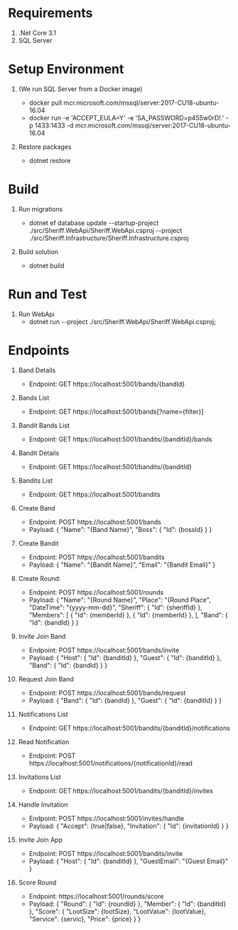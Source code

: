 # Requirements

1. .Net Core 3.1
2. SQL Server

# Setup Environment

1. (We run SQL Server from a Docker image)
    - docker pull mcr.microsoft.com/mssql/server:2017-CU18-ubuntu-16.04
    - docker run -e 'ACCEPT_EULA=Y' -e 'SA_PASSWORD=p455w0rD!.' -p 1433:1433 -d mcr.microsoft.com/mssql/server:2017-CU18-ubuntu-16.04

2. Restore packages
    - dotnet restore

# Build

1. Run migrations
    - dotnet ef database update --startup-project ./src/Sheriff.WebApi/Sheriff.WebApi.csproj --project ./src/Sheriff.Infrastructure/Sheriff.Infrastructure.csproj

2. Build solution
    - dotnet build

# Run and Test

1. Run WebApi
    - dotnet run --project ./src/Sheriff.WebApi/Sheriff.WebApi.csproj;

# Endpoints

1. Band Details
    - Endpoint: GET https://localhost:5001/bands/{bandId}

2. Bands List
    - Endpoint: GET https://localhost:5001/bands[?name={filter}]

3. Bandit Bands List
    - Endpoint: GET https://localhost:5001/bandits/{banditId}/bands

4. Bandit Details
    - Endpoint: GET https://localhost:5001/bandits/{banditId}

5. Bandits List
    - Endpoint: GET https://localhost:5001/bandits

6. Create Band
    - Endpoint: POST https://localhost:5001/bands
    - Payload: {
        "Name": "{Band Name}",
        "Boss": {
            "Id": {bossId}
        }
    }

7. Create Bandit
    - Endpoint: POST https://localhost:5001/bandits
    - Payload: {
        "Name": "{Bandit Name}",
        "Email": "{Bandit Email}"
    }

8. Create Round:
    - Endpoint: POST https://localhost:5001/rounds
    - Payload: {
        "Name": "{Round Name}",
        "Place": "{Round Place",
        "DateTime": "{yyyy-mm-dd}",
        "Sheriff": {
            "Id": {sheriffId}
        },
        "Members": [
            {
                "Id": {memberId}
            },
            {
                "Id": {memberId}
            },
        ],
        "Band": {
            "Id": {bandId}
        }
    }

9. Invite Join Band
    - Endpoint: POST https://localhost:5001/bands/invite
    - Payload: {
        "Host": {
            "Id": {banditId}
        },
        "Guest": {
            "Id": {banditId}
        },
        "Band": {
            "Id": {bandId}
        }
    }

10. Request Join Band
    - Endpoint: POST https://localhost:5001/bands/request
    - Payload: {
        "Band": {
            "Id": {bandId}
        },
        "Guest": {
            "Id": {banditId}
        }
    }

11. Notifications List
    - Endpoint: GET https://localhost:5001/bandits/{banditId}/notifications

12. Read Notification
    - Endpoint: POST https://localhost:5001/notifications/{notificationId}/read

13. Invitations List
    - Endpoint: GET https://localhost:5001/bandits/{banditId}/invites

14. Handle Invitation
    - Endpoint: POST https://localhost:5001/invites/handle
    - Payload: {
        "Accept": {true|false},
        "Invitation": {
            "Id": {invitationId}
        }
    }

15. Invite Join App
    - Endpoint: POST https://localhost:5001/bandits/invite
    - Payload: {
        "Host": {
            "Id": {banditId}
        },
        "GuestEmail": "{Guest Email}"
    }

16. Score Round
    - Endpoint: https://localhost:5001/rounds/score
    - Payload: {
        "Round": {
            "Id": {roundId}
        },
        "Member": {
            "Id": {banditId}
        },
        "Score": {
            "LootSize": {lootSize},
            "LootValue": {lootValue},
            "Service": {servic},
            "Price": {price}
        }
    }